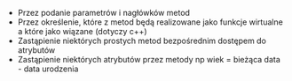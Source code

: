 - Przez podanie parametrów i nagłówków metod
- Przez określenie, które z metod będą realizowane jako funkcje wirtualne a które jako wiązane (dotyczy c++)
- Zastąpienie niektórych prostych metod bezpośrednim dostępem do atrybutów
- Zastąpienie niektórych atrybutów przez metody np wiek = bieżąca data - data urodzenia